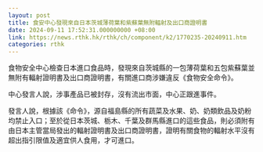 ```yaml
---
layout: post
title: 食安中心發現來自日本茨城薄荷葉和紫蘇葉無附輻射及出口商證明書
date: 2024-09-11 17:52:31.000000000 +08:00
link: https://news.rthk.hk/rthk/ch/component/k2/1770235-20240911.htm
categories: rthk
---
```


食物安全中心檢查日本進口食品時，發現來自茨城縣的一包薄荷葉和五包紫蘇葉並無附有輻射證明書及出口商證明書，有關進口商涉嫌違反《食物安全命令》。

中心發言人說，涉事產品已被封存，沒有流出市面，中心正跟進事件。

發言人說，根據該《命令》，源自福島縣的所有蔬菜及水果、奶、奶類飲品及奶粉均禁止入口；至於從日本茨城、栃木、千葉及群馬縣進口的這些食品，則必須附有由日本主管當局發出的輻射證明書及出口商證明書，證明有關食物的輻射水平沒有超出指引限值及適宜供人食用，才可進口。
